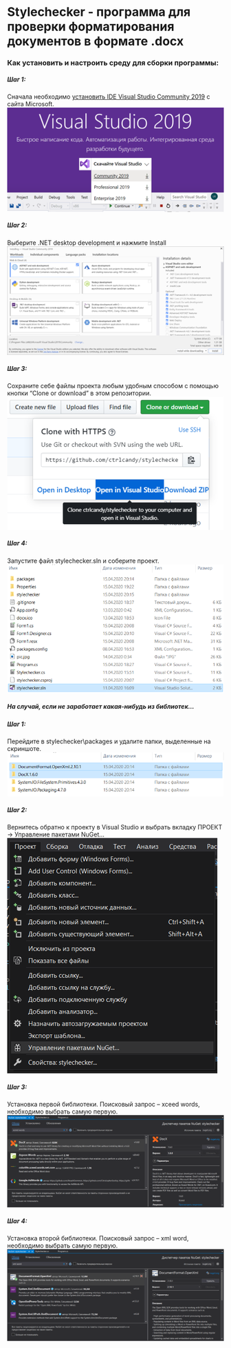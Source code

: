 # Stylechecker - программа для проверки форматирования документов в формате .docx

### Как установить и настроить среду для сборки программы:

##### Шаг 1:
Сначала необходимо [установить IDE Visual Studio Community 2019](visualstudio.microsoft.com/ru/vs/) с сайта Microsoft. 
![alt text](https://github.com/ctrlcandy/stylechecker/blob/dev/images/image1.png?raw=true)
 

##### Шаг 2:
Выберите .NET desktop development и нажмите Install
![alt text](https://github.com/ctrlcandy/stylechecker/blob/dev/images/image2.png?raw=true)
 

##### Шаг 3: 
Сохраните себе файлы проекта любым удобным способом с помощью кнопки “Clone or download” в этом репозитории.
![alt text](https://github.com/ctrlcandy/stylechecker/blob/dev/images/image3.png?raw=true)

##### Шаг 4:
Запустите файл stylechecker.sln и соберите проект.  
![alt text](https://github.com/ctrlcandy/stylechecker/blob/dev/images/image4.png?raw=true)


##### *На случай, если не заработает какая-нибудь из библиотек…*

##### Шаг 1: 
Перейдите в stylechecker\packages и удалите папки, выделенные на скриншоте.
![alt text](https://github.com/ctrlcandy/stylechecker/blob/dev/images/image5.png?raw=true) 

##### Шаг 2:
Вернитесь обратно к проекту в Visual Studio и выбрать вкладку ПРОЕКТ -> Управление пакетами NuGet…
![alt text](https://github.com/ctrlcandy/stylechecker/blob/dev/images/image6.png?raw=true)

##### Шаг 3:
Установка первой библиотеки. Поисковый запрос – xceed words, необходимо выбрать самую первую.
![alt text](https://github.com/ctrlcandy/stylechecker/blob/dev/images/image7.png?raw=true) 

##### Шаг 4:
Установка второй библиотеки. Поисковый запрос – xml word, необходимо выбрать самую первую.  
![alt text](https://github.com/ctrlcandy/stylechecker/blob/dev/images/image8.png?raw=true)
